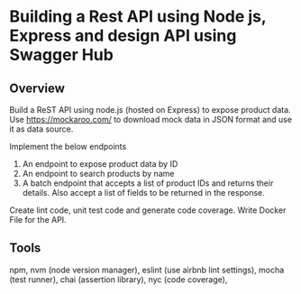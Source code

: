 # Building a Rest API using Node js, Express and design API using Swagger Hub

## Overview
Build a ReST API using node.js (hosted on Express) to expose product data. Use https://mockaroo.com/ to download mock data in JSON format and use it as data source.

Implement the below endpoints

1. An endpoint to expose product data by ID
2. An endpoint to search products by name
3. A batch endpoint that accepts a list of product IDs and returns their details. Also accept a list of fields to be returned in the response.

Create lint code, unit test code and generate code coverage.
Write Docker File for the API.

## Tools
npm, nvm (node version manager), eslint (use airbnb lint settings), mocha (test runner), chai (assertion library), nyc (code coverage), 